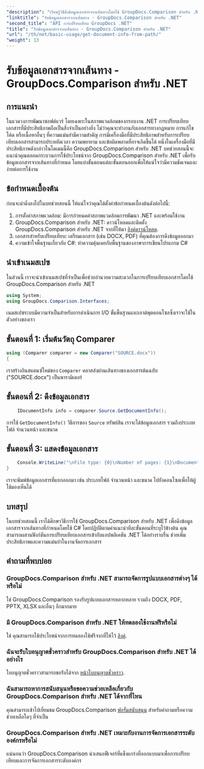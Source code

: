 ```yaml
---
"description": "เรียนรู้วิธีดึงข้อมูลเอกสารจากเส้นทางโดยใช้ GroupDocs.Comparison สำหรับ .NET ขั้นตอนง่ายๆ สำหรับการจัดการเอกสารอย่างมีประสิทธิภาพใน C#"
"linktitle": "รับข้อมูลเอกสารจากเส้นทาง - GroupDocs.Comparison สำหรับ .NET"
"second_title": "API การเปรียบเทียบ GroupDocs .NET"
"title": "รับข้อมูลเอกสารจากเส้นทาง - GroupDocs.Comparison สำหรับ .NET"
"url": "/th/net/basic-usage/get-document-info-from-path/"
"weight": 13
---
```


# รับข้อมูลเอกสารจากเส้นทาง - GroupDocs.Comparison สำหรับ .NET

## การแนะนำ
ในแวดวงการพัฒนาซอฟต์แวร์ โดยเฉพาะในสภาพแวดล้อมของกรอบงาน .NET การเปรียบเทียบเอกสารที่มีประสิทธิภาพถือเป็นสิ่งจำเป็นอย่างยิ่ง ไม่ว่าคุณจะทำงานกับเอกสารทางกฎหมาย การแก้ไขโค้ด หรือเนื้อหาอื่นๆ ที่ความแม่นยำมีความสำคัญ การมีเครื่องมือที่มีประสิทธิภาพสำหรับการเปรียบเทียบเอกสารสามารถประหยัดเวลา ความพยายาม และข้อผิดพลาดที่อาจเกิดขึ้นได้ หนึ่งในเครื่องมือที่มีประสิทธิภาพดังกล่าวในโดเมนนี้คือ GroupDocs.Comparison สำหรับ .NET บทช่วยสอนนี้จะแนะนำคุณตลอดกระบวนการใช้ประโยชน์จาก GroupDocs.Comparison สำหรับ .NET เพื่อรับข้อมูลเอกสารจากเส้นทางที่กำหนด โดยแบ่งขั้นตอนแต่ละขั้นตอนออกเพื่อให้แน่ใจว่ามีความชัดเจนและง่ายต่อการใช้งาน
## ข้อกำหนดเบื้องต้น
ก่อนจะดำดิ่งลงไปในบทช่วยสอนนี้ ให้แน่ใจว่าคุณได้ตั้งค่าข้อกำหนดเบื้องต้นดังต่อไปนี้:
1. การตั้งค่าสภาพแวดล้อม: มีการกำหนดค่าสภาพแวดล้อมการพัฒนา .NET และพร้อมใช้งาน
2. GroupDocs.Comparison สำหรับ .NET: ดาวน์โหลดและติดตั้ง GroupDocs.Comparison สำหรับ .NET จากที่ให้มา [ลิงค์ดาวน์โหลด](https://releases-groupdocs.com/comparison/net/).
3. เอกสารสำหรับเปรียบเทียบ: เตรียมเอกสาร (เช่น DOCX, PDF) ที่คุณต้องการดึงข้อมูลออกมา
4. ความเข้าใจพื้นฐานเกี่ยวกับ C#: ทำความคุ้นเคยกับพื้นฐานของภาษาการเขียนโปรแกรม C#

## นำเข้าเนมสเปซ
ในส่วนนี้ เราจะนำเข้าเนมสเปซที่จำเป็นเพื่อช่วยอำนวยความสะดวกในการเปรียบเทียบเอกสารโดยใช้ GroupDocs.Comparison สำหรับ .NET
```csharp
using System;
using GroupDocs.Comparison.Interfaces;
```

เนมสเปซระบบมีความจำเป็นสำหรับการดำเนินการ I/O ขั้นพื้นฐานและเอาต์พุตคอนโซลซึ่งเราจะใช้ในตัวอย่างของเรา

## ขั้นตอนที่ 1: เริ่มต้นวัตถุ Comparer
```csharp
using (Comparer comparer = new Comparer("SOURCE.docx"))
{
```
เราสร้างอินสแตนซ์ใหม่ของ `Comparer` คลาสส่งผ่านเส้นทางของเอกสารต้นฉบับ ("SOURCE.docx") เป็นพารามิเตอร์
## ขั้นตอนที่ 2: ดึงข้อมูลเอกสาร
```csharp
    IDocumentInfo info = comparer.Source.GetDocumentInfo();
```
การใช้ `GetDocumentInfo()` วิธีการของ `Source` ทรัพย์สิน เราจะได้ข้อมูลเอกสาร รวมถึงประเภทไฟล์ จำนวนหน้า และขนาด
## ขั้นตอนที่ 3: แสดงข้อมูลเอกสาร
```csharp
    Console.WriteLine("\nFile type: {0}\nNumber of pages: {1}\nDocument size: {2} bytes", info.FileType, info.PageCount, info.Size);
}
```
เราจะพิมพ์ข้อมูลเอกสารที่แยกออกมา เช่น ประเภทไฟล์ จำนวนหน้า และขนาด ไปยังคอนโซลเพื่อให้ผู้ใช้มองเห็นได้

## บทสรุป
ในบทช่วยสอนนี้ เราได้ศึกษาวิธีการใช้ GroupDocs.Comparison สำหรับ .NET เพื่อดึงข้อมูลเอกสารจากเส้นทางที่กำหนดโดยใช้ C# โดยปฏิบัติตามคำแนะนำทีละขั้นตอนที่ระบุไว้ข้างต้น คุณสามารถผสานฟังก์ชันการเปรียบเทียบเอกสารเข้ากับแอปพลิเคชัน .NET ได้อย่างราบรื่น ช่วยเพิ่มประสิทธิภาพและความแม่นยำในงานจัดการเอกสาร
## คำถามที่พบบ่อย
### GroupDocs.Comparison สำหรับ .NET สามารถจัดการรูปแบบเอกสารต่างๆ ได้หรือไม่
ใช่ GroupDocs.Comparison รองรับรูปแบบเอกสารหลากหลาย รวมถึง DOCX, PDF, PPTX, XLSX และอื่นๆ อีกมากมาย
### มี GroupDocs.Comparison สำหรับ .NET ให้ทดลองใช้งานฟรีหรือไม่
ใช่ คุณสามารถใช้ประโยชน์จากการทดลองใช้ฟรีจากที่ให้ไว้ [ลิงค์](https://releases-groupdocs.com/).
### ฉันจะรับใบอนุญาตชั่วคราวสำหรับ GroupDocs.Comparison สำหรับ .NET ได้อย่างไร
ใบอนุญาตชั่วคราวสามารถขอรับได้จาก [หน้าใบอนุญาตชั่วคราว](https://purchase-groupdocs.com/temporary-license/).
### ฉันสามารถหาการสนับสนุนหรือขอความช่วยเหลือเกี่ยวกับ GroupDocs.Comparison สำหรับ .NET ได้จากที่ไหน
คุณสามารถเข้าไปเยี่ยมชม GroupDocs.Comparison [ฟอรั่มสนับสนุน](https://forum.groupdocs.com/c/comparison/12) สำหรับคำถามหรือความช่วยเหลือใดๆ ที่จำเป็น
### GroupDocs.Comparison สำหรับ .NET เหมาะกับงานการจัดการเอกสารระดับองค์กรหรือไม่
แน่นอนว่า GroupDocs.Comparison นำเสนอฟีเจอร์ที่แข็งแกร่งที่ออกแบบมาเพื่อการเปรียบเทียบและการจัดการเอกสารระดับองค์กร